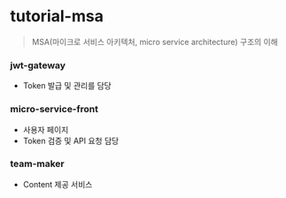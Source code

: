 # tutorial-msa
> MSA(마이크로 서비스 아키텍처, micro service architecture) 구조의 이해

### jwt-gateway
- Token 발급 및 관리를 담당

### micro-service-front
- 사용자 페이지
- Token 검증 및 API 요청 담당

### team-maker
- Content 제공 서비스

